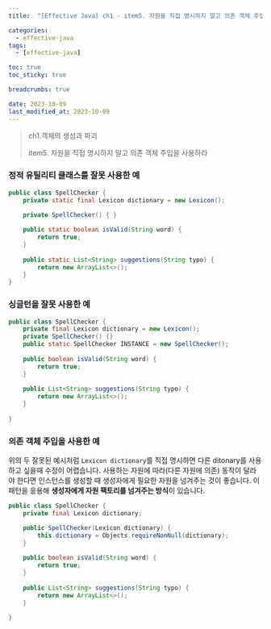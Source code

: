 ```yaml
---
title:  "[Effective Java] ch1 - item5. 자원을 직접 명시하지 말고 의존 객체 주입을 사용하라 "

categories:
  - effective-java
tags:
  - [effective-java]

toc: true
toc_sticky: true

breadcrumbs: true

date: 2023-10-09
last_modified_at: 2023-10-09
---
```


> ch1.객체의 생성과 파괴
>
> item5. 자원을 직접 명시하지 말고 의존 객체 주입을 사용하라

### 정적 유틸리티 클래스를 잘못 사용한 예
```java
public class SpellChecker {
    private static final Lexicon dictionary = new Lexicon();

    private SpellChecker() { }
    
    public static boolean isValid(String word) {
        return true;
    }
    
    public static List<String> suggestions(String typo) {
        return new ArrayList<>();
    }
}
```

### 싱글턴을 잘못 사용한 예
```java
public class SpellChecker {
    private final Lexicon dictionary = new Lexicon();
    private SpellChecker() {}
    public static SpellChecker INSTANCE = new SpellChecker();
    
    public boolean isValid(String word) {
        return true;
    }
    
    public List<String> suggestions(String typo) {
        return new ArrayList<>();
    }
    
}
```

### 의존 객체 주입을 사용한 예
위의 두 잘못된 예시처럼 `Lexicon dictionary`를 직접 명시하면 다른 ditonary를 사용하고 싶을때 수정이 어렵습니다.
사용하는 자원에 따라(다른 자원에 의존) 동작이 달라야 한다면 인스턴스를 생성할 때 생성자에게 필요한 자원을 넘겨주는 것이 좋습니다.
이 패턴을 응용해 **생성자에게 자원 팩토리를 넘겨주는 방식**이 있습니다.
```java
public class SpellChecker {
    private final Lexicon dictionary;

    public SpellChecker(Lexicon dictionary) {
        this.dictionary = Objects.requireNonNull(dictionary);
    }
    
    public boolean isValid(String word) {
        return true;
    }
    
    public List<String> suggestions(String typo) {
        return new ArrayList<>();
    }
    
}
```


